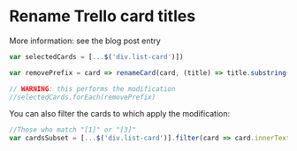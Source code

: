 # Rename Trello card titles

More information: see the blog post entry


```javascript
var selectedCards = [...$('div.list-card')])

var removePrefix = card => renameCard(card, (title) => title.substring(4))

// WARNING: this performs the modification
//selectedCards.forEach(removePrefix)
```

You can also filter the cards to which apply the modification:

```javascript
//Those who match "[1]" or "[3]"
var cardsSubset = [...$('div.list-card')].filter(card => card.innerText.match(/\[[13]\]/))
```

